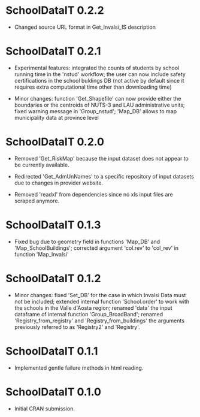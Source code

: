 # SchoolDataIT 0.2.2

* Changed source URL format in Get_Invalsi_IS description

# SchoolDataIT 0.2.1

* Experimental features: integrated the counts of students by school running time in the 'nstud' workflow; the user can now include safety certifications in the school buldings DB (not active by default since it requires extra computational time other than downloading time)


* Minor changes: function 'Get_Shapefile' can now provide either the boundaries or the centroids of NUTS-3 and LAU administrative units; fixed warning message in 'Group_nstud';
'Map_DB' allows to map municipality data at province level


# SchoolDataIT 0.2.0

* Removed 'Get_RiskMap' because the input dataset does not appear to be currently available.

* Redirected 'Get_AdmUnNames' to a specific repository of input datasets due to changes in provider website.

* Removed 'readxl' from dependencies since no xls input files are scraped anymore.


# SchoolDataIT 0.1.3
* Fixed bug due to geometry field in functions 'Map_DB' and 'Map_SchoolBuildings'; corrected argument 'col.rev' to 'col_rev' in function 'Map_Invalsi'

# SchoolDataIT 0.1.2

* Minor changes: fixed 'Set_DB' for the case in which Invalsi Data must not be included; 
extended internal function 'School.order' to work with the schools in the Valle d'Aosta region; renamed 'data' the input dataframe of internal function 'Group_BroadBand';
renamed 'Registry_from_registry' and 'Registry_from_buildings' the arguments previously referred to as 'Registry2' and 'Registry'.

# SchoolDataIT 0.1.1
 
* Implemented gentle failure methods in html reading.

# SchoolDataIT 0.1.0

* Initial CRAN submission.

